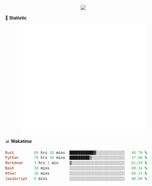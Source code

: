 <!-- https://github.com/DenverCoder1/readme-typing-svg -->
<p align="center">
<img src="https://readme-typing-svg.demolab.com?font=Orbitron&size=25&pause=1000&center=true&vCenter=true&random=false&width=600&lines=Welcome+to+my+GitHub+profile+page!" />



🌟 **Statistic**

<p align="center">
  <img width="400" align="top" src="https://github.com/fllesser/fllesser/blob/main/left.svg" />
  <img width="400" align="top" src="https://github.com/fllesser/fllesser/blob/main/right.svg" />
</p>


📊 **Wakatime**
<!--START_SECTION:waka-->

```ruby
Rust         89 hrs 10 mins  ███████████▓░░░░░░░░░░░░░   46.70 %
Python       70 hrs 38 mins  █████████▒░░░░░░░░░░░░░░░   37.00 %
Markdown     3 hrs 1 min     ▒░░░░░░░░░░░░░░░░░░░░░░░░   01.59 %
Bash         38 mins         ░░░░░░░░░░░░░░░░░░░░░░░░░   00.34 %
Other        16 mins         ░░░░░░░░░░░░░░░░░░░░░░░░░   00.15 %
JavaScript   8 mins          ░░░░░░░░░░░░░░░░░░░░░░░░░   00.08 %
```

<!--END_SECTION:waka-->

